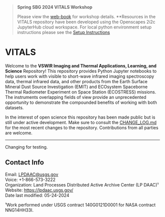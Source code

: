 > **Spring SBG 2024 VITALS Workshop**  
>
> Please view the [web-book](https://nasa.github.io/VITALS/) for workshop details. **Resources in the VITALS repository have been developed using the Openscapes 2i2c JupyterHub cloud workspace. For local python environment setup instructions please see the [Setup Instructions](setup/setup_instructions.md)

# VITALS

Welcome to the **VSWIR Imaging and Thermal Applications, Learning, and Science** Repository! This repository provides Python Jupyter notebooks to help users work with visible to short-wave infrared imaging spectroscopy data, thermal infrared data, and other products from the Earth Surface Mineral Dust Source Investigation (EMIT) and ECOsystem Spaceborne Thermal Radiometer Experiment on Space Station (ECOSTRESS) missions. The instruments overlapping fields of view provide an unprecedented opportunity to demonstrate the compounded benefits of working with both datasets.

In the interest of open science this repository has been made public but is still under active development. Make sure to consult the [CHANGE_LOG.md](https://github.com/nasa/VITALS/blob/post_agu_updates/CHANGE_LOG.md) for the most recent changes to the repository. Contributions from all parties are welcome.

---

Changing for testing.

## Contact Info  

Email: <LPDAAC@usgs.gov>  
Voice: +1-866-573-3222  
Organization: Land Processes Distributed Active Archive Center (LP DAAC)¹  
Website: <https://lpdaac.usgs.gov/>  
Date last modified: 05-24-2024  

¹Work performed under USGS contract 140G0121D0001 for NASA contract NNG14HH33I.  
